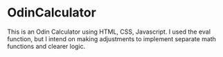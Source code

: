 # OdinCalculator
This is an Odin Calculator using HTML, CSS, Javascript. I used the eval function, but I intend on making adjustments to implement separate math functions and clearer logic. 
